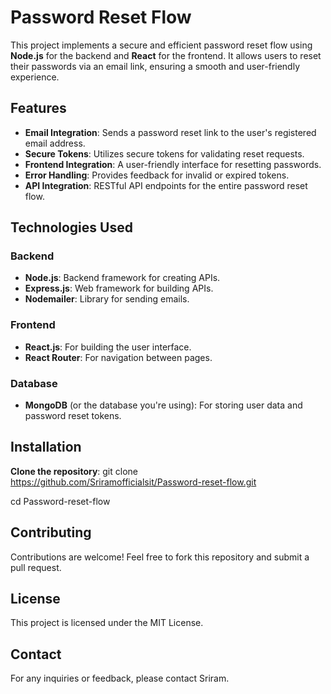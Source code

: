 # Password Reset Flow

This project implements a secure and efficient password reset flow using **Node.js** for the backend and **React** for the frontend. It allows users to reset their passwords via an email link, ensuring a smooth and user-friendly experience.

## Features

- **Email Integration**: Sends a password reset link to the user's registered email address.
- **Secure Tokens**: Utilizes secure tokens for validating reset requests.
- **Frontend Integration**: A user-friendly interface for resetting passwords.
- **Error Handling**: Provides feedback for invalid or expired tokens.
- **API Integration**: RESTful API endpoints for the entire password reset flow.

## Technologies Used

### Backend
- **Node.js**: Backend framework for creating APIs.
- **Express.js**: Web framework for building APIs.
- **Nodemailer**: Library for sending emails.

### Frontend
- **React.js**: For building the user interface.
- **React Router**: For navigation between pages.

### Database
- **MongoDB** (or the database you're using): For storing user data and password reset tokens.

## Installation

 **Clone the repository**:
   git clone https://github.com/Sriramofficialsit/Password-reset-flow.git

   cd Password-reset-flow
## Contributing
Contributions are welcome! Feel free to fork this repository and submit a pull request.

## License
This project is licensed under the MIT License.

## Contact
For any inquiries or feedback, please contact Sriram.
   

